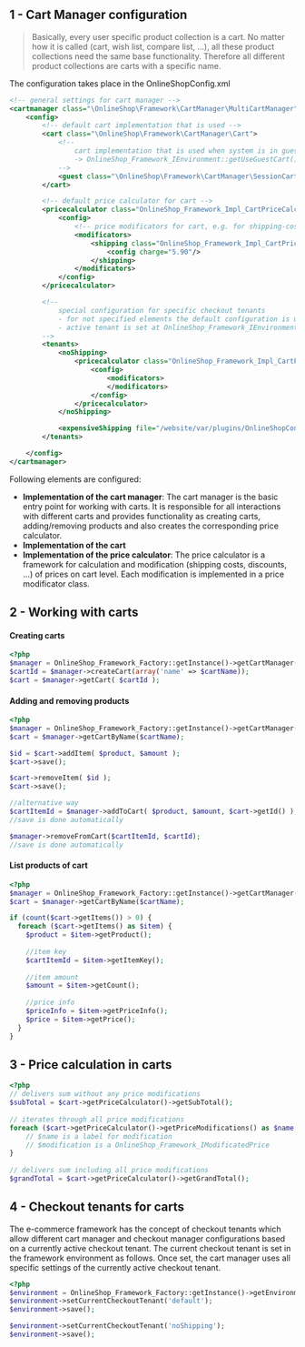 ## 1 - Cart Manager configuration

> Basically, every user specific product collection is a cart. No matter how it is called (cart, wish list, compare list, ...), all these product collections need the same base functionality. Therefore all different product collections are carts with a specific name. 

The configuration takes place in the OnlineShopConfig.xml
```xml
<!-- general settings for cart manager -->
<cartmanager class="\OnlineShop\Framework\CartManager\MultiCartManager">
    <config>
        <!-- default cart implementation that is used -->
        <cart class="\OnlineShop\Framework\CartManager\Cart">
            <!--
                cart implementation that is used when system is in guest-checkout mode
                -> OnlineShop_Framework_IEnvironment::getUseGuestCart()
            -->
            <guest class="\OnlineShop\Framework\CartManager\SessionCart"/>
        </cart>

        <!-- default price calculator for cart -->
        <pricecalculator class="OnlineShop_Framework_Impl_CartPriceCalculator">
            <config>
                <!-- price modificators for cart, e.g. for shipping-cost, special discounts, ... -->
                <modificators>
                    <shipping class="OnlineShop_Framework_Impl_CartPriceModificator_Shipping">
                        <config charge="5.90"/>
                    </shipping>
                </modificators>
            </config>
        </pricecalculator>

        <!--
            special configuration for specific checkout tenants
            - for not specified elements the default configuration is used as fallback 
            - active tenant is set at OnlineShop_Framework_IEnvironment::setCurrentCheckoutTenant()
        -->
        <tenants>
            <noShipping>
                <pricecalculator class="OnlineShop_Framework_Impl_CartPriceCalculator">
                    <config>
                        <modificators>
                        </modificators>
                    </config>
                </pricecalculator>
            </noShipping>

            <expensiveShipping file="/website/var/plugins/OnlineShopConfig/cartmanager-expensiveShipping.xml" />
        </tenants>

    </config>
</cartmanager>
```

Following elements are configured: 
* **Implementation of the cart manager**: The cart manager is the basic entry point for working with carts. It is responsible for all interactions with different carts and provides functionality as creating carts, adding/removing products and also creates the corresponding price calculator. 
* **Implementation of the cart**
* **Implementation of the price calculator**: The price calculator is a framework for calculation and modification (shipping costs, discounts, ...) of prices on cart level. Each modification is implemented in a price modificator class. 


## 2 - Working with carts
#### Creating carts
```php
<?php
$manager = OnlineShop_Framework_Factory::getInstance()->getCartManager();
$cartId = $manager->createCart(array('name' => $cartName));
$cart = $manager->getCart( $cartId );
```

#### Adding and removing products
```php
<?php
$manager = OnlineShop_Framework_Factory::getInstance()->getCartManager();
$cart = $manager->getCartByName($cartName);

$id = $cart->addItem( $product, $amount );
$cart->save();

$cart->removeItem( $id );
$cart->save();

//alternative way
$cartItemId = $manager->addToCart( $product, $amount, $cart->getId() );
//save is done automatically 

$manager->removeFromCart($cartItemId, $cartId);
//save is done automatically 
```

#### List products of cart
```php
<?php
$manager = OnlineShop_Framework_Factory::getInstance()->getCartManager();
$cart = $manager->getCartByName($cartName);

if (count($cart->getItems()) > 0) {
  foreach ($cart->getItems() as $item) {
    $product = $item->getProduct();
 
    //item key
    $cartItemId = $item->getItemKey();
 
    //item amount
    $amount = $item->getCount();
 
    //price info
    $priceInfo = $item->getPriceInfo();
    $price = $item->getPrice(); 
  }
}
```



## 3 - Price calculation in carts
```php
<?php
// delivers sum without any price modifications
$subTotal = $cart->getPriceCalculator()->getSubTotal();
 
// iterates through all price modifications
foreach ($cart->getPriceCalculator()->getPriceModifications() as $name => $modification) {
    // $name is a label for modification
    // $modification is a OnlineShop_Framework_IModificatedPrice
}
 
// delivers sum including all price modifications
$grandTotal = $cart->getPriceCalculator()->getGrandTotal();
```

## 4 - Checkout tenants for carts
The e-commerce framework has the concept of checkout tenants which allow different cart manager and checkout manager configurations based on a currently active checkout tenant. 
The current checkout tenant is set in the framework environment as follows. Once set, the cart manager uses all specific settings of the currently active checkout tenant. 

```php
<?php
$environment = OnlineShop_Framework_Factory::getInstance()->getEnvironment();
$environment->setCurrentCheckoutTenant('default');
$environment->save();

$environment->setCurrentCheckoutTenant('noShipping');
$environment->save();
```
